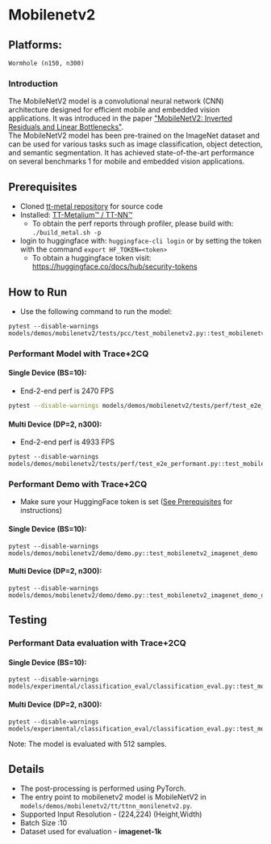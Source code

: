 # Mobilenetv2

## Platforms:
    Wormhole (n150, n300)

### Introduction
The MobileNetV2 model is a convolutional neural network (CNN) architecture designed for efficient mobile and embedded vision applications. It was introduced in the paper ["MobileNetV2: Inverted Residuals and Linear Bottlenecks"](https://arxiv.org/abs/1801.04381). </br>
The MobileNetV2 model has been pre-trained on the ImageNet dataset and can be used for various tasks such as image classification, object detection, and semantic segmentation. It has achieved state-of-the-art performance on several benchmarks 1 for mobile and embedded vision applications.

## Prerequisites
- Cloned [tt-metal repository](https://github.com/tenstorrent/tt-metal) for source code
- Installed: [TT-Metalium™ / TT-NN™](https://github.com/tenstorrent/tt-metal/blob/main/INSTALLING.md)
  - To obtain the perf reports through profiler, please build with: `./build_metal.sh -p`
- login to huggingface with: `huggingface-cli login` or by setting the token with the command `export HF_TOKEN=<token>`
   - To obtain a huggingface token visit: https://huggingface.co/docs/hub/security-tokens

## How to Run
- Use the following command to run the model:
```
pytest --disable-warnings models/demos/mobilenetv2/tests/pcc/test_mobilenetv2.py::test_mobilenetv2
```

### Performant Model with Trace+2CQ
#### Single Device (BS=10):
- End-2-end perf is 2470 FPS
```bash
pytest --disable-warnings models/demos/mobilenetv2/tests/perf/test_e2e_performant.py::test_mobilenetv2_e2e
```

#### Multi Device (DP=2, n300):
- End-2-end perf is 4933 FPS
```
pytest --disable-warnings models/demos/mobilenetv2/tests/perf/test_e2e_performant.py::test_mobilenetv2_e2e_dp
```

### Performant Demo with Trace+2CQ
- Make sure your HuggingFace token is set ([See Prerequisites](#prerequisites) for instructions)
#### Single Device (BS=10):
```
pytest --disable-warnings models/demos/mobilenetv2/demo/demo.py::test_mobilenetv2_imagenet_demo
```

#### Multi Device (DP=2, n300):
```
pytest --disable-warnings models/demos/mobilenetv2/demo/demo.py::test_mobilenetv2_imagenet_demo_dp
```

## Testing
### Performant Data evaluation with Trace+2CQ
#### Single Device (BS=10):
```
pytest --disable-warnings models/experimental/classification_eval/classification_eval.py::test_mobilenetv2_image_classification_eval
```

#### Multi Device (DP=2, n300):
```
pytest --disable-warnings models/experimental/classification_eval/classification_eval.py::test_mobilenetv2_image_classification_eval_dp
```
Note: The model is evaluated with 512 samples.

## Details
- The post-processing is performed using PyTorch.
- The entry point to mobilenetv2 model is MobileNetV2 in `models/demos/mobilenetv2/tt/ttnn_monilenetv2.py`.
- Supported Input Resolution - (224,224) (Height,Width)
- Batch Size :10
- Dataset used for evaluation - **imagenet-1k**
